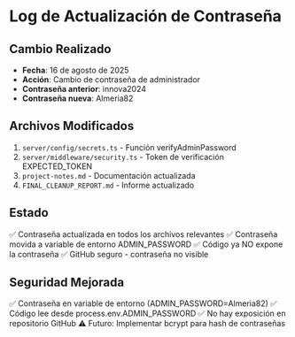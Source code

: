 # Log de Actualización de Contraseña

## Cambio Realizado
- **Fecha**: 16 de agosto de 2025
- **Acción**: Cambio de contraseña de administrador
- **Contraseña anterior**: innova2024
- **Contraseña nueva**: Almeria82

## Archivos Modificados
1. `server/config/secrets.ts` - Función verifyAdminPassword
2. `server/middleware/security.ts` - Token de verificación EXPECTED_TOKEN
3. `project-notes.md` - Documentación actualizada
4. `FINAL_CLEANUP_REPORT.md` - Informe actualizado

## Estado
✅ Contraseña actualizada en todos los archivos relevantes
✅ Contraseña movida a variable de entorno ADMIN_PASSWORD
✅ Código ya NO expone la contraseña
✅ GitHub seguro - contraseña no visible

## Seguridad Mejorada
✅ Contraseña en variable de entorno (ADMIN_PASSWORD=Almeria82)
✅ Código lee desde process.env.ADMIN_PASSWORD
✅ No hay exposición en repositorio GitHub
⚠️ Futuro: Implementar bcrypt para hash de contraseñas